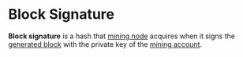 # Block Signature

**Block signature** is a hash that [mining node](/en/blockchain/node/mining-node) acquires when it signs the [generated block](/en/blockchain/block/block-generation) with the private key of the [mining account](/en/blockchain/mining/mining-account).
